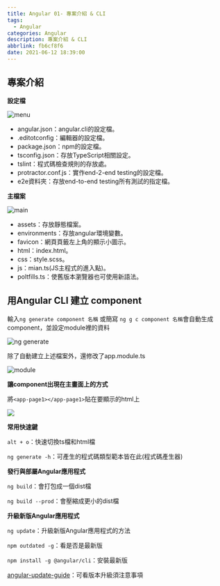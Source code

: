 ```yaml
---
title: Angular 01- 專案介紹 & CLI
tags:
  - Angular
categories: Angular
description: 專案介紹 & CLI
abbrlink: fb6cf8f6
date: 2021-06-12 18:39:00
---
```

**專案介紹**
---
**設定檔**

![menu](https://i.imgur.com/TsEGF3o.jpg)
- angular.json：angular.cli的設定檔。
- .editotconfig：編輯器的設定檔。
- package.json：npm的設定檔。
- tsconfig.json：存放TypeScript相關設定。
- tslint：程式碼檢查規則的存放處。
- protractor.conf.js：實作end-2-end testing的設定檔。
- e2e資料夾：存放end-to-end testing所有測試的指定檔。

**主檔案**

![main](https://i.imgur.com/fKLGgkD.jpg)
- assets：存放靜態檔案。
- environments：存放angular環境變數。
- favicon：網頁頁籤左上角的顯示小圖示。
- html：index.html。
- css：style.scss。
- js：mian.ts(JS主程式的進入點)。
- poltfills.ts：使舊版本瀏覽器也可使用新語法。

**用Angular CLI 建立 component**
---

輸入` ng generate component 名稱 ` 或簡寫 ` ng g c component 名稱 `會自動生成component，並設定module裡的資料

![ng generate](https://i.imgur.com/r0euXIM.jpg)

除了自動建立上述檔案外，還修改了app.module.ts

![module](https://i.imgur.com/A1GeQza.jpg)

**讓component出現在主畫面上的方式**

將`<app-page1></app-page1>`貼在要顯示的html上

![](https://i.imgur.com/sCqoMA4.jpg)

**常用快速鍵**

`alt + o`：快速切換ts檔和html檔

`ng generate -h`：可產生的程式碼類型範本皆在此(程式碼產生器)

**發行與部屬Angular應用程式**

`ng build`：會打包成一個dist檔

`ng build --prod`：會壓縮成更小的dist檔


**升級新版Angular應用程式**

`ng update`：升級新版Angular應用程式的方法

`npm outdated -g`：看是否是最新版 

`npm install -g @angular/cli`：安裝最新版

[angular-update-guide](//https://update.angular.io/)：可看版本升級須注意事項